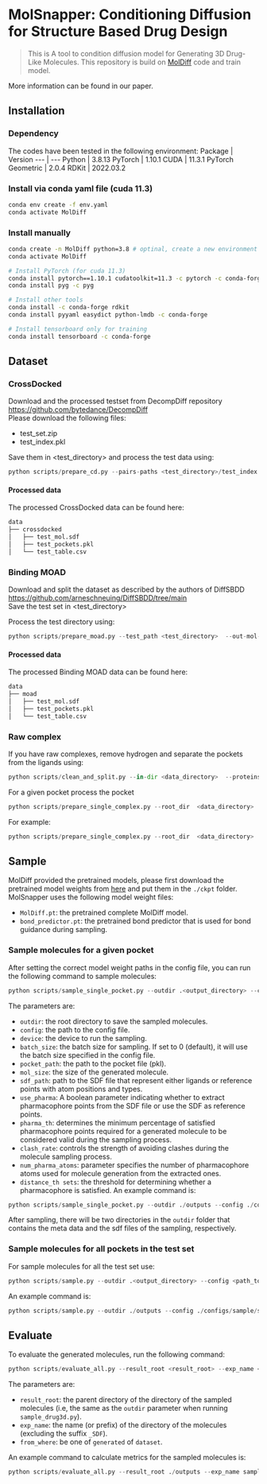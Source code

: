 # MolSnapper: Conditioning Diffusion for Structure Based Drug Design
> This is A tool to condition diffusion model for Generating 3D Drug-Like Molecules.
> This repository is build on [MolDiff](https://proceedings.mlr.press/v202/peng23b.html) code and train model.


More information can be found in our paper.


## Installation
### Dependency
The codes have been tested in the following environment:
Package  | Version
--- | ---
Python | 3.8.13
PyTorch | 1.10.1
CUDA | 11.3.1
PyTorch Geometric | 2.0.4
RDKit | 2022.03.2


### Install via conda yaml file (cuda 11.3)
```bash
conda env create -f env.yaml
conda activate MolDiff
```

### Install manually

``` bash
conda create -n MolDiff python=3.8 # optinal, create a new environment
conda activate MolDiff

# Install PyTorch (for cuda 11.3)
conda install pytorch==1.10.1 cudatoolkit=11.3 -c pytorch -c conda-forge
conda install pyg -c pyg

# Install other tools
conda install -c conda-forge rdkit
conda install pyyaml easydict python-lmdb -c conda-forge

# Install tensorboard only for training
conda install tensorboard -c conda-forge
```


## Dataset
### CrossDocked
Download and the processed testset from DecompDiff repository https://github.com/bytedance/DecompDiff \
Please download the following files:
- test_set.zip
- test_index.pkl

Save them in <test_directory> and process the test data using:
```python
python scripts/prepare_cd.py --pairs-paths <test_directory>/test_index.pkl --root-dir <test_directory>  --out-mol-sdf <data_dir>/test_mol.sdf --out-pockets-pkl <data_dir>/test_pockets.pkl --out-table <data_dir>/test_table.csv
```
#### Processed data
The processed CrossDocked data can be found here:
``` bash
data
├── crossdocked
│   ├── test_mol.sdf
│   ├── test_pockets.pkl
│   └── test_table.csv
```

### Binding MOAD
Download and split the dataset as described by the authors of DiffSBDD
https://github.com/arneschneuing/DiffSBDD/tree/main \
Save the test set in <test_directory>

Process the test directory using:
```python
python scripts/prepare_moad.py --test_path <test_directory>  --out-mol-sdf <data_dir>/MOAD_test_mol.sdf --out-pockets-pkl <data_dir>/MOAD_pockets.pkl --out-table <data_dir>/MOAD_table.csv
```
#### Processed data
The processed Binding MOAD data can be found here:
``` bash
data
├── moad
│   ├── test_mol.sdf
│   ├── test_pockets.pkl
│   └── test_table.csv
```
### Raw complex
If you have raw complexes, remove hydrogen and separate the pockets from the ligands using:
```python
python scripts/clean_and_split.py --in-dir <data_directory>  --proteins-dir <pockets_directory> --ligands-dir <ligands_directory>
```

For a given pocket process the pocket
```python
python scripts/prepare_single_complex.py --root_dir  <data_directory>  --ligand_filename <ligand_filename>.sdf  --protein_filename <protein_filename>.pdb --out_pockets_path <output_path>.pkl
```
For example:
```python
python scripts/prepare_single_complex.py --root_dir  <data_directory>  --ligand_filename ligand.sdf --protein_filename data/protein.pdb --out_pockets_path ./data/protein.pkl
```

## Sample

MolDiff provided the pretrained models, please first download the pretrained model weights from [here](https://drive.google.com/drive/folders/1zTrjVehEGTP7sN3DB5jaaUuMJ6Ah0-ps?usp=sharing) and put them in the `./ckpt` folder. MolSnapper uses the following model weight files: 
- `MolDiff.pt`: the pretrained complete MolDiff model.
- `bond_predictor.pt`: the pretrained bond predictor that is used for bond guidance during sampling.


### Sample molecules for a given pocket
After setting the correct model weight paths in the config file, you can run the following command to sample molecules:

```python
python scripts/sample_single_pocket.py --outdir .<output_directory> --config <path_to_config_file> --device <device_id> --batch_size <batch_size> --pocket_path <pocket_path>.pkl --sdf_path <sdf_path>.sdf --use_pharma <use_pharma> --num_pharma_atoms <num_pharma_atoms> --clash_rate <clash_rate>
```

The parameters are:
- `outdir`: the root directory to save the sampled molecules.
- `config`: the path to the config file.
- `device`: the device to run the sampling.
- `batch_size`: the batch size for sampling. If set to 0 (default), it will use the batch size specified in the config file.
- `pocket_path`: the path to the pocket file (pkl).
- `mol_size`: the size of the generated molecule. 
- `sdf_path`: path to the SDF file that represent either ligands or reference points with atom positions and types.
- `use_pharma`: A boolean parameter indicating whether to extract pharmacophore points from the SDF file or use the SDF as reference points.
- `pharma_th`: determines the minimum percentage of satisfied pharmacophore points required for a generated molecule to be considered valid during the sampling process.
- `clash_rate`: controls the strength of avoiding clashes during the molecule sampling process.
- `num_pharma_atoms`: parameter specifies the number of pharmacophore atoms used for molecule generation from the extracted ones.
- `distance_th sets`: the threshold for determining whether a pharmacophore is satisfied.
An example command is:
```python
python scripts/sample_single_pocket.py --outdir ./outputs --config ./configs/sample/sample_MolDiff.yml --batch_size 32 --pocket_path ./data/example_1h00/processed_pocket_1h00.pkl --sdf_path ./data/example_1h00/ref_points.sdf --use_pharma False --num_pharma_atoms 20 --clash_rate 0.1
```


After sampling, there will be two directories in the `outdir` folder that contains the meta data and the sdf files of the sampling, respectively.

### Sample molecules for all pockets in the test set
 For sample molecules for all the test set use:

```python
python scripts/sample.py --outdir .<output_directory> --config <path_to_config_file> --device <device_id> --batch_size <batch_size> --pocket_dir <data_directory> --num_pharma_atoms <num_pharma_atoms> --clash_rate <clash_rate>

```
An example command is:
```python
python scripts/sample.py --outdir ./outputs --config ./configs/sample/sample_MolDiff.yml --batch_size 32 --pocket_dir ./data/crossdocked  --num_pharma_atoms 20 --clash_rate 0.1
```

## Evaluate

To evaluate the generated molecules, run the following command:
```python
python scripts/evaluate_all.py --result_root <result_root> --exp_name <exp_name> --from_where generated
```
The parameters are:
- `result_root`: the parent directory of the directory of the sampled molecules (i.e, the same as the `outdir` parameter when running `sample_drug3d.py`).
- `exp_name`: the name (or prefix) of the directory of the molecules (excluding the suffix `_SDF`).
- `from_where`: be one of `generated` of `dataset`.

An example command to calculate metrics for the sampled molecules is:
```python
python scripts/evaluate_all.py --result_root ./outputs --exp_name sample_MolDiff_20230101_000000 --from_where generated
```






